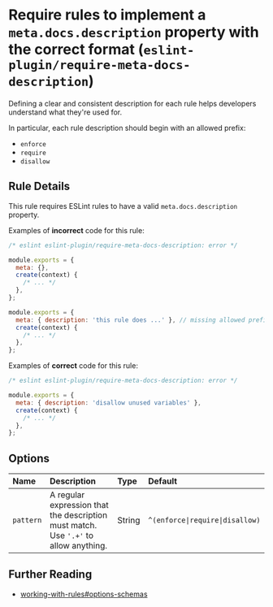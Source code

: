 # Require rules to implement a `meta.docs.description` property with the correct format (`eslint-plugin/require-meta-docs-description`)

<!-- end auto-generated rule header -->

Defining a clear and consistent description for each rule helps developers understand what they're used for.

In particular, each rule description should begin with an allowed prefix:

* `enforce`
* `require`
* `disallow`

## Rule Details

This rule requires ESLint rules to have a valid `meta.docs.description` property.

Examples of **incorrect** code for this rule:

```js
/* eslint eslint-plugin/require-meta-docs-description: error */

module.exports = {
  meta: {},
  create(context) {
    /* ... */
  },
};

module.exports = {
  meta: { description: 'this rule does ...' }, // missing allowed prefix
  create(context) {
    /* ... */
  },
};
```

Examples of **correct** code for this rule:

```js
/* eslint eslint-plugin/require-meta-docs-description: error */

module.exports = {
  meta: { description: 'disallow unused variables' },
  create(context) {
    /* ... */
  },
};
```

## Options

<!-- begin auto-generated rule options list -->

| Name      | Description                                                                         | Type   | Default                         |
| :-------- | :---------------------------------------------------------------------------------- | :----- | :------------------------------ |
| `pattern` | A regular expression that the description must match. Use `'.+'` to allow anything. | String | `^(enforce\|require\|disallow)` |

<!-- end auto-generated rule options list -->

## Further Reading

* [working-with-rules#options-schemas](https://eslint.org/docs/developer-guide/working-with-rules#options-schemas)

